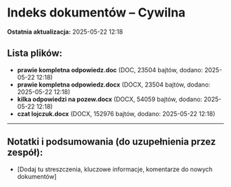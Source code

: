 # Indeks dokumentów – Cywilna

**Ostatnia aktualizacja:** 2025-05-22 12:18

## Lista plików:

- **prawie kompletna odpowiedz.doc** (DOC, 23504 bajtów, dodano: 2025-05-22 12:18)
- **prawie kompletna odpowiedz.docx** (DOCX, 23504 bajtów, dodano: 2025-05-22 12:18)
- **kilka odpowiedzi na pozew.docx** (DOCX, 54059 bajtów, dodano: 2025-05-22 12:18)
- **czat lojczuk.docx** (DOCX, 152976 bajtów, dodano: 2025-05-22 12:18)

---
## Notatki i podsumowania (do uzupełnienia przez zespół):

- [Dodaj tu streszczenia, kluczowe informacje, komentarze do nowych dokumentów]

